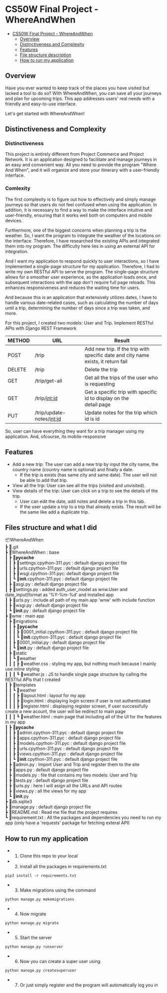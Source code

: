 # CS50W Final Project - WhereAndWhen

- [CS50W Final Project - WhereAndWhen](#cs50w-final-project---WhereAndWhen)
  - [Overview](#overview)
  - [Distinctiveness and Complexity](#distinctiveness-and-complexity)
  - [Features](#features)
  - [File structure description](#files-structure-and-what-i-did)
  - [How to run my application](#how-to-run-my-application)

## Overview

Have you ever wanted to keep track of the places you have visited but lacked a tool to do so? With WhereAndWhen, you can save all your journeys and plan for upcoming trips. This app addresses users' real needs with a friendly and easy-to-use interface.

Let's get started with WhereAndWhen!

## Distinctiveness and Complexity

### Distinctiveness

This project is entirely different from Project Commerce and Project Network. It is an application designed to facilitate and manage journeys in an easy and convenient way. All you need to provide the program "Where And When", and it will organize and store your itinerary with a user-friendly interface.

### Comlexity

The first complexity is to figure out how to effectively and simply manage journeys so that users do not feel confused when using the application. In addition, it is necessary to find a way to make the interface intuitive and user-friendly, ensuring that it works well both on computers and mobile devices.

Furthermore, one of the biggest concerns when planning a trip is the weather. So, I want the program to integrate the weather of the locations on the interface. Therefore, I have researched the existing APIs and integrated them into my program. The difficulty here lies in using an external API for integration.

And I want my application to respond quickly to user interactions, so I have implemented a single-page structure for my application. Therefore, I had to write my own RESTful API to serve the program. The single-page structure allows for a smoother user experience, as the application loads once, and subsequent interactions with the app don't require full page reloads. This enhances responsiveness and reduces the waiting time for users.

And because this is an application that extensively utilizes dates, I have to handle various date-related cases, such as calculating the number of days until a trip, determining the number of days since a trip was taken, and more.

For this project, I created two models: User and Trip. Implement RESTful APIs with Django REST Framework

| METHOD | URL                         | Result                                                                                  |
| ------ | --------------------------- | --------------------------------------------------------------------------------------- |
| POST   | /trip                       | Add new trip. If the trip with <br/> specific date and city name exists, it return fail |
| DELETE | /trip                       | Delete the trip                                                                         |
| GET    | /trip/get-all               | Get all the trips of the user who is requesting                                         |
| GET    | /trip/<int:id>              | Get a specific trip with specific id to display on the </br> detail page                |
| PUT    | /trip/update-notes/<int:id> | Update notes for the trip which id is id                                                |

So, user can have everything they want for a trip manager using my application. And, ofcourse, its mobile-responsive

## Features

- Add a new trip: The user can add a new trip by input the city name, the country name (country name is optional) and finally a date.
  - If the trip is exists (has same city and same date). The user will not be able to add that trip.
- View all the trip: User can see all the trips (visited and unvisited).
- View details of the trip: User can click on a trip to see the details of the trip.
  - User can edit the date, add notes and delete a trip in this tab.
  - If the user update a trip to a trip that already exists. The result will be the same like add a duplicate trip.

## Files structure and what I did

📦WhereAndWhen \
 ┣ 📂.git \
 ┣ 📂WhereAndWhen : base \
 ┃ ┣ 📂**pycache** \
 ┃ ┃ ┣ 📜settings.cpython-311.pyc : default django project file \
 ┃ ┃ ┣ 📜urls.cpython-311.pyc : default django project file \
 ┃ ┃ ┣ 📜wsgi.cpython-311.pyc: default django project file \
 ┃ ┃ ┗ 📜**init**.cpython-311.pyc : default django project file \
 ┃ ┣ 📜asgi.py : default django project file \
 ┃ ┣ 📜settings.py : added auth_user_model as wnw.User and date_input)format as '%Y-%m-%d' and installed app \
 ┃ ┣ 📜urls.py : include all path of my main app 'wnw' with include function \
 ┃ ┣ 📜wsgi.py : default django project file \
 ┃ ┗ 📜**init**.py : default django project file \
 ┣ 📂wnw : main app \
 ┃ ┣ 📂migrations \
 ┃ ┃ ┣ 📂**pycache** \
 ┃ ┃ ┃ ┣ 📜0001_initial.cpython-311.pyc : default django project file \
 ┃ ┃ ┃ ┗ 📜**init**.cpython-311.pyc : default django project file \
 ┃ ┃ ┣ 📜0001_initial.py : default django project file \
 ┃ ┃ ┗ 📜**init**.py : default django project file \
 ┃ ┣ 📂static \
 ┃ ┃ ┗ 📂weather \
 ┃ ┃ ┃ ┣ 📜weather.css : styling my app, but nothing much because I mainly use inline styling \
 ┃ ┃ ┃ ┗ 📜weather.js : JS to handle single page structure by calling the RESTful APIs that I created \
 ┃ ┣ 📂templates \
 ┃ ┃ ┗ 📂weather \
 ┃ ┃ ┃ ┣ 📜layout.html : layout for my app \
 ┃ ┃ ┃ ┣ 📜login.html : displaying login screen if user is not authenticated \
 ┃ ┃ ┃ ┣ 📜register.html : displaying register screen, if user successfully create a new acount, the user will be redirect to main page \
 ┃ ┃ ┃ ┗ 📜weather.html : main page that including all of the UI for the features in my app \
 ┃ ┣ 📂**pycache** \
 ┃ ┃ ┣ 📜admin.cpython-311.pyc : default django project file \
 ┃ ┃ ┣ 📜apps.cpython-311.pyc : default django project file <br/>
 ┃ ┃ ┣ 📜models.cpython-311.pyc : default django project file \
 ┃ ┃ ┣ 📜urls.cpython-311.pyc : default django project file \
 ┃ ┃ ┣ 📜views.cpython-311.pyc : default django project file \
 ┃ ┃ ┗ 📜**init**.cpython-311.pyc : default django project file \
 ┃ ┣ 📜admin.py : Import User and Trip and register them to the site \
 ┃ ┣ 📜apps.py : default django project file \
 ┃ ┣ 📜models.py : file that contains my two models: User and Trip \
 ┃ ┣ 📜tests.py : default django project file \
 ┃ ┣ 📜urls.py : here I will asign all the URLs and API routes \
 ┃ ┣ 📜views.py : all the views for my app \
 ┃ ┗ 📜**init**.py \
 ┣ 📜db.sqlite3 \
 ┣ 📜manage.py : default django project file \
 ┣ 📜README.md : Read me file that the project requires \
 ┗ 📜requirement.txt : All the packages and dependencies you need to run my app (only have a 'requests' package for fetching exteral API)

## How to run my application

- 1. Clone this repo to your local
- 2. Install all the packages in requirements.txt
```
pip3 install -r requirements.txt
```
- 3. Make migrations using the command

```
python manage.py makemigrations
```

- 4. Now migrate

```
python manage.py migrate
```

- 5. Start the server

```
python manage.py runserver
```

- 6. Now you can create a super user using

```
python manage.py createsuperuser
```

- 7. Or just simply register and the program will automatically log you in
